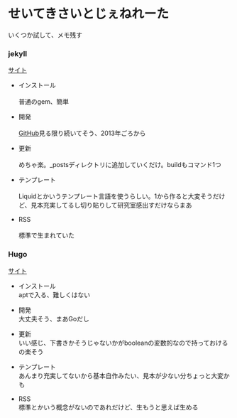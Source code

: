 # せいてきさいとじぇねれーた

いくつか試して、メモ残す

### jekyll
[サイト](https://jekyllrb-ja.github.io)

* インストール<br>		
	普通のgem、簡単

* 開発<br>		
	[GitHub](https://github.com/jekyll/jekyll)見る限り続いてそう、2013年ごろから

* 更新<br>		
	めちゃ楽。\_postsディレクトリに追加していくだけ。buildもコマンド1つ

* テンプレート<br>		
	Liquidとかいうテンプレート言語を使うらしい。1から作ると大変そうだけど、見本充実してるし切り貼りして研究室感出すだけならまあ

* RSS<br>		
	標準で生まれていた

### Hugo
[サイト](https://gohugo.io/)

* インストール<br>
	aptで入る、難しくはない

* 開発<br>
	大丈夫そう、まあGoだし

* 更新<br>
	いい感じ、下書きかそうじゃないかがbooleanの変数的なので持っておけるの楽そう

* テンプレート<br>
	あんまり充実してないから基本自作みたい、見本が少ない分ちょっと大変かも

* RSS<br>
	標準とかいう概念がないのであれだけど、生もうと思えば生める




